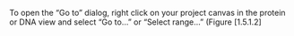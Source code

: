 

To open the &ldquo;Go to&rdquo; dialog, right click on your project canvas in the
protein or DNA view and select &ldquo;Go to&hellip;&rdquo; or &ldquo;Select range&hellip;&rdquo;
(Figure&nbsp;[1.5.1.2]